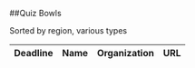 ##Quiz Bowls

Sorted by region, various types

|Deadline | Name                                            | Organization | URL                                   
|---------|-------------------------------------------------|-----------| --------
